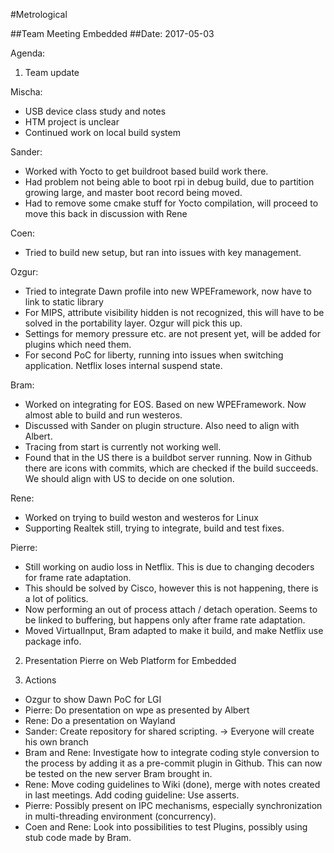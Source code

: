#Metrological

##Team Meeting Embedded
##Date: 2017-05-03

Agenda:

1. Team update

Mischa:
  * USB device class study and notes
  * HTM project is unclear
  * Continued work on local build system
    
Sander:
  * Worked with Yocto to get buildroot based build work there.
  * Had problem not being able to boot rpi in debug build, due to partition growing large, and master boot record being 
  moved.
  * Had to remove some cmake stuff for Yocto compilation, will proceed to move this back in discussion with Rene
     
Coen:
  * Tried to build new setup, but ran into issues with key management.  
  
Ozgur:
  * Tried to integrate Dawn profile into new WPEFramework, now have to link to static library
  * For MIPS, attribute visibility hidden is not recognized, this will have to be solved in the portability layer. Ozgur 
  will pick this up.
  * Settings for memory pressure etc. are not present yet, will be added for plugins which need them.
  * For second PoC for liberty, running into issues when switching application. Netflix loses internal suspend state.
  
Bram:
  * Worked on integrating for EOS. Based on new WPEFramework. Now almost able to build and run westeros.
  * Discussed with Sander on plugin structure. Also need to align with Albert.
  * Tracing from start is currently not working well.
  * Found that in the US there is a buildbot server running. Now in Github there are icons with commits, which are 
  checked if the build succeeds. We should align with US to decide on one solution.
  
Rene:
  * Worked on trying to build weston and westeros for Linux
  * Supporting Realtek still, trying to integrate, build and test fixes.
   
Pierre:
  * Still working on audio loss in Netflix. This is due to changing decoders for frame rate adaptation.
  * This should be solved by Cisco, however this is not happening, there is a lot of politics.
  * Now performing an out of process attach / detach operation. Seems to be linked to buffering, but happens only after 
  frame rate adaptation.
  * Moved VirtualInput, Bram adapted to make it build, and make Netflix use package info.

2. Presentation Pierre on Web Platform for Embedded

3. Actions
  * Ozgur to show Dawn PoC for LGI
  * Pierre: Do presentation on wpe as presented by Albert
  * Rene: Do a presentation on Wayland
  * Sander: Create repository for shared scripting. -> Everyone will create his own branch
  * Bram and Rene: Investigate how to integrate coding style conversion to the process by adding it as
    a pre-commit plugin in Github. This can now be tested on the new server Bram brought in.
  * Rene: Move coding guidelines to Wiki (done), merge with notes created in last meetings. Add coding guideline: Use asserts.
  * Pierre: Possibly present on IPC mechanisms, especially synchronization in multi-threading environment (concurrency).
  * Coen and Rene: Look into possibilities to test Plugins, possibly using stub code made by Bram.